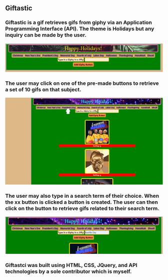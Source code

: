 ## Giftastic

### Giftastic is a gif retrieves gifs from giphy via an Application Programming Interface (API). The theme is Holidays but any inquiry can be made by the user.
![picture](start.png)
### The user may click on one of the pre-made buttons to retrieve a set of 10 gifs on that subject.
![picture](pickone.png)
### The user may also type in a search term of their choice. When the xx button is clicked a button is created. The user can then click on the button to retrieve gifs related to their search term.
![picture](chooser.png)
### Giftastci was built using HTML, CSS, JQuery, and API technologies by a sole contributor which is myself.